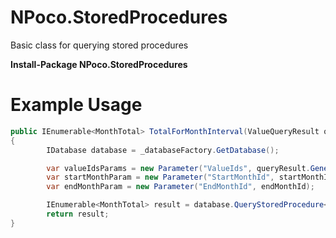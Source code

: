 NPoco.StoredProcedures
======================

Basic class for querying stored procedures

__Install-Package NPoco.StoredProcedures__


Example Usage
=============

```c#
public IEnumerable<MonthTotal> TotalForMonthInterval(ValueQueryResult queryResult, int startMonthId, int endMonthId)
{
        IDatabase database = _databaseFactory.GetDatabase();

        var valueIdsParams = new Parameter("ValueIds", queryResult.GenerateCsv());
        var startMonthParam = new Parameter("StartMonthId", startMonthId);
        var endMonthParam = new Parameter("EndMonthId", endMonthId);

        IEnumerable<MonthTotal> result = database.QueryStoredProcedure<MonthTotal>("[Aggregation].[Total_Months]", valueIdsParams, startMonthParam, endMonthParam);
        return result;
}
```

